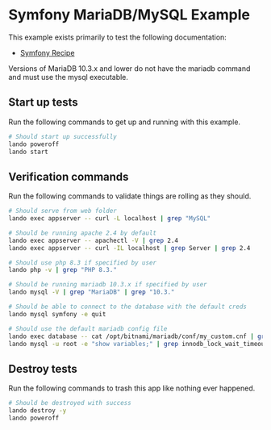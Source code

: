 # Symfony MariaDB/MySQL Example

This example exists primarily to test the following documentation:

* [Symfony Recipe](https://docs.lando.dev/symfony/config.html)

Versions of MariaDB 10.3.x and lower do not have the mariadb command and must use the mysql executable.

## Start up tests

Run the following commands to get up and running with this example.

```bash
# Should start up successfully
lando poweroff
lando start
```

## Verification commands

Run the following commands to validate things are rolling as they should.

```bash
# Should serve from web folder
lando exec appserver -- curl -L localhost | grep "MySQL"

# Should be running apache 2.4 by default
lando exec appserver -- apachectl -V | grep 2.4
lando exec appserver -- curl -IL localhost | grep Server | grep 2.4

# Should use php 8.3 if specified by user
lando php -v | grep "PHP 8.3."

# Should be running mariadb 10.3.x if specified by user
lando mysql -V | grep "MariaDB" | grep "10.3."

# Should be able to connect to the database with the default creds
lando mysql symfony -e quit

# Should use the default mariadb config file
lando exec database -- cat /opt/bitnami/mariadb/conf/my_custom.cnf | grep "innodb_lock_wait_timeout = 121"
lando mysql -u root -e "show variables;" | grep innodb_lock_wait_timeout | grep 121
```

## Destroy tests

Run the following commands to trash this app like nothing ever happened.

```bash
# Should be destroyed with success
lando destroy -y
lando poweroff
```
